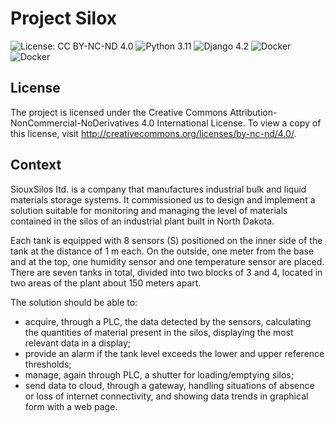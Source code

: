 # Project Silox
![License: CC BY-NC-ND 4.0](https://img.shields.io/badge/License-CC%20BY--NC--ND%204.0-lightgrey.svg) ![Python 3.11](https://img.shields.io/badge/python-3.11-blue.svg) ![Django 4.2](https://img.shields.io/badge/django-4.2-blue.svg) ![Docker](https://img.shields.io/badge/docker-yes-blue.svg) ![Docker](https://img.shields.io/badge/docker-compose-yes.svg)

## License
The project is licensed under the Creative Commons Attribution-NonCommercial-NoDerivatives 4.0 International License. 
To view a copy of this license, visit http://creativecommons.org/licenses/by-nc-nd/4.0/.

## Context
SiouxSilos Itd. is a company that manufactures industrial bulk and liquid materials storage systems. 
It commissioned us to design and implement a solution suitable for monitoring and managing the level of 
materials contained in the silos of an industrial plant built in North Dakota. 

Each tank is equipped with 8 sensors (S) positioned on the inner side of the tank at the distance of 1 m each. 
On the outside, one meter from the base and at the top, one humidity sensor and one temperature sensor are placed. 
There are seven tanks in total, divided into two blocks of 3 and 4, 
located in two areas of the plant about 150 meters apart. 

The solution should be able to: 
* acquire, through a PLC, the data detected by the sensors, calculating the quantities of material present in the silos, displaying the most relevant data in a display; 
* provide an alarm if the tank level exceeds the lower and upper reference thresholds;
* manage, again through PLC, a shutter for loading/emptying silos; 
* send data to cloud, through a gateway, handling situations of absence or loss of internet connectivity, and showing data trends in graphical form with a web page.
